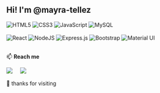 <h2>Hi! I'm @mayra-tellez</h2>

<!-- <p><strong>Languages</strong></p> -->
<div>
  <img  alt="HTML5"  src="https://img.shields.io/badge/html5%20-%23E34F26.svg?&style=for-the-badge&logo=html5&logoColor=white"/>
  <img  alt="CSS3"  src="https://img.shields.io/badge/css3%20-%231572B6.svg?&style=for-the-badge&logo=css3&logoColor=white"/>
  <img  alt="JavaScript"  src="https://img.shields.io/badge/javascript%20-%23323330.svg?&style=for-the-badge&logo=javascript&logoColor=%23F7DF1E"/>
  <img  alt="MySQL"  src="https://img.shields.io/badge/mysql-%2300f.svg?&style=for-the-badge&logo=mysql&logoColor=black"/>
</div>
<br>

<!-- <p><strong>Frameworks</strong></p> -->
<div>
  <img  alt="React"  src="https://img.shields.io/badge/react%20-%2320232a.svg?&style=for-the-badge&logo=react&logoColor=%2361DAFB"/>
  <img  alt="NodeJS"  src="https://img.shields.io/badge/node.js%20-%2343853D.svg?&style=for-the-badge&logo=node.js&logoColor=white"/>
  <img alt="Express.js" src="https://img.shields.io/badge/express.js%20-%23404d59.svg?&style=for-the-badge"/>
  <img  alt="Bootstrap"  src="https://img.shields.io/badge/bootstrap-%23563D7C.svg?style=for-the-badge&logo=bootstrap&logoColor=white"/>
  <img alt="Material UI" src="https://img.shields.io/badge/material%20ui%20-%230081CB.svg?&style=for-the-badge&logo=material-ui&logoColor=white"/>
<!--   <img alt="Redux" src="https://img.shields.io/badge/redux%20-%23593d88.svg?&style=for-the-badge&logo=redux&logoColor=white"/> -->
</div>
<br>

📫 <strong>Reach me</strong>

<a  href="https://www.linkedin.com/in/mayra-tellez/"><img  src="https://img.shields.io/badge/linkedin-%230077B5.svg?&style=for-the-badge&logo=linkedin&logoColor=white"  /></a>&nbsp;&nbsp;&nbsp;&nbsp;
<a  href="mailto:mayranicoletellez@gmail.com"><img  src="https://img.shields.io/badge/gmail-%23D14836.svg?&style=for-the-badge&logo=gmail&logoColor=white"  /></a>&nbsp;&nbsp;&nbsp;&nbsp;

👋 thanks for visiting<br>

<!---
mayra-tellez/mayra-tellez is a ✨ special ✨ repository because its `README.md` (this file) appears on your GitHub profile.
You can click the Preview link to take a look at your changes.
--->
